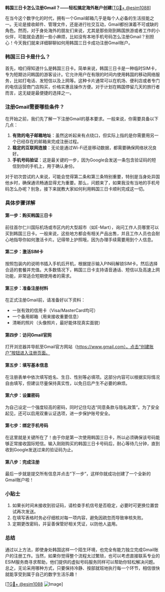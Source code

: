 **韩国三日卡怎么注册Gmail？——轻松搞定海外账户创建**[[TG💪+ @esim1088](https://t.me/s/esim1088)]

在当今这个数字化的时代，拥有一个Gmail邮箱几乎是每个人必备的生活技能之一。无论是接收邮件、管理文件，还是进行社交互动，Gmail都扮演着不可或缺的角色。然而，对于身处海外的朋友们来说，尤其是那些刚到韩国旅游或者工作的小伙伴，可能就会遇到一些小麻烦，比如没有本地手机号码怎么注册Gmail？别担心！今天我们就来详细聊聊如何用韩国三日卡成功注册Gmail账户。

### 韩国三日卡是什么？

首先，咱们得知道什么是韩国三日卡。简单来说，韩国三日卡是一种临时SIM卡，专为短期访问韩国的游客设计。它允许用户在有限的时间内使用韩国的移动网络服务，比如打电话、发短信以及上网等。这种卡片通常可以在机场、便利店或者专门的电信运营商门店购买，价格实惠且操作方便。对于计划在韩国停留几天的旅行者而言，这无疑是最便捷的选择之一。

### 注册Gmail需要哪些条件？

在开始之前，我们先了解一下注册Gmail的基本要求。一般来说，你需要具备以下几点：
1. **有效的电子邮箱地址**：虽然这听起来有点绕口，但实际上指的是你需要用另一个已经存在的邮箱来完成注册过程。
2. **稳定的互联网连接**：无论是通过Wi-Fi还是移动数据，都需要确保网络状况良好。
3. **手机号码验证**：这是最关键的一步，因为Google会发送一条包含验证码的短信到你的手机上，用于确认身份。

对于初次尝试的人来说，可能会觉得第二条和第三条特别重要，特别是当身处异国他乡时，确保通讯畅通显得尤为重要。那么，问题来了，如果我没有当地的手机号码怎么办呢？别急，接下来就教大家如何利用韩国三日卡顺利完成这一切。

### 具体步骤详解

#### 第一步：购买韩国三日卡
前往首尔仁川国际机场或市区内的大型超市（如E-Mart），询问工作人员哪里可以买到韩国三日卡。一般来说，这些地方都会有相关产品出售，并且工作人员也会耐心地指导你如何激活卡片。记得带上护照哦，因为办理手续需要用到个人信息。

#### 第二步：激活SIM卡
按照包装内的说明书插入手机后开机，根据提示输入PIN码解锁SIM卡。然后选择合适的套餐并充值。大多数情况下，韩国三日卡支持语音通话、短信以及高速上网功能，非常适合短期使用者的需求。

#### 第三步：准备注册材料
在正式注册Gmail前，请准备好以下资料：
- 一张有效的信用卡（Visa/MasterCard均可）
- 一个备用邮箱（用来接收重要信息）
- 清晰的照片（头像照片，最好能体现真实面貌）

#### 第四步：访问Gmail官网
打开浏览器并导航至Gmail官方网站（https://www.gmail.com）。点击“创建账户”按钮进入注册页面。

#### 第五步：填写基本信息
在注册表单中依次填写姓名、生日、性别等必填项。这部分内容可以根据实际情况自由填写，但建议尽量保持真实性，以免日后产生不必要的麻烦。

#### 第六步：设置密码
为自己设定一个强度较高的密码，同时记住勾选“同意条款与隐私政策”。为了安全起见，还可以启用双重认证选项，进一步保护账号安全。

#### 第七步：绑定手机号码
在这里就是关键所在了！由于你是第一次使用韩国三日卡，所以必须确保该号码能够正常接收国际短信。输入刚刚购买的韩国三日卡号码后，耐心等待几分钟，直到收到Google发送过来的验证码为止。

#### 第八步：完成注册
最后一步就是提交所有信息并点击“下一步”，这样你就成功创建了一个全新的Gmail账户啦！

### 小贴士

1. 如果长时间未接收到验证码，请检查手机信号是否稳定，必要时可更换位置尝试再次发送。
2. 在填写表格时务必仔细核对每一项内容，避免因疏忽而导致审核失败。
3. 定期更改密码，并妥善保管好相关凭证，以防他人盗用。

### 总结

通过以上方法，即使身处韩国这样一个陌生环境，也完全有能力独立完成Gmail账户的注册工作。当然，如果你觉得整个流程太过繁琐，也可以考虑直接联系专业的ESIM服务商寻求帮助，他们提供的虚拟号码服务同样可以帮助你轻松解决问题。总之，无论采用哪种方式，只要保持冷静、按部就班地执行每一个环节，相信很快就能享受到属于自己的数字生活乐趣！

[[TG💪+ @esim1088](https://t.me/s/esim1088) ![Image](https://i.postimg.cc/4NQfJmqS/Snipaste-2025-05-13-00-14-12.png)]